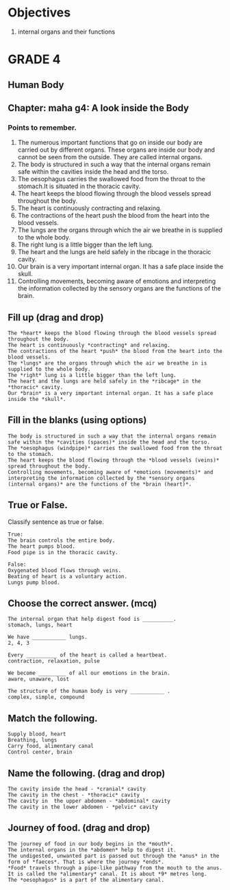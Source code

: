 # Objectives

1. internal organs and their functions

# GRADE 4

## Human Body

## Chapter: maha g4: A look inside the Body

### Points to remember.

1. The numerous important functions that go on inside our body are carried out by different organs. These organs are inside our body and cannot be seen from the outside. They are called internal organs.
2. The body is structured in such a way that the internal organs remain safe within the cavities inside the head and the torso.
3. The oesophagus carries the swallowed food from the throat to the stomach.It is situated in the thoracic cavity.
4. The heart keeps the blood flowing through the blood vessels spread
throughout the body.
5. The heart is continuously contracting and relaxing.
6. The contractions of the heart push the blood from the heart into the blood vessels.
7. The lungs are the organs through which the air we breathe in is supplied to the whole body. 
8. The right lung is a little bigger than the left lung.
9. The heart and the lungs are held safely in the ribcage in the thoracic cavity.
10. Our brain is a very important internal organ. It has a safe place inside the skull. 
11. Controlling movements, becoming aware of emotions and interpreting the information collected by the sensory organs are the
functions of the brain.

## Fill up (drag and drop)
```
The *heart* keeps the blood flowing through the blood vessels spread
throughout the body.
The heart is continuously *contracting* and relaxing.
The contractions of the heart *push* the blood from the heart into the blood vessels.
The *lungs* are the organs through which the air we breathe in is supplied to the whole body. 
The *right* lung is a little bigger than the left lung.
The heart and the lungs are held safely in the *ribcage* in the *thoracic* cavity.
Our *brain* is a very important internal organ. It has a safe place inside the *skull*. 
```
## Fill in the blanks (using options)
```
The body is structured in such a way that the internal organs remain safe within the *cavities (spaces)* inside the head and the torso.
The *oesophagus (windpipe)* carries the swallowed food from the throat to the stomach.
The heart keeps the blood flowing through the *blood vessels (veins)* spread throughout the body.
Controlling movements, becoming aware of *emotions (movements)* and interpreting the information collected by the *sensory organs (internal organs)* are the functions of the *brain (heart)*.
```
## True or False.

Classify sentence as true or false.
```
True:
The brain controls the entire body.
The heart pumps blood.
Food pipe is in the thoracic cavity.

False:
Oxygenated blood flows through veins.
Beating of heart is a voluntary action.
Lungs pump blood.
```
## Choose the correct answer. (mcq)
```
The internal organ that help digest food is __________.
stomach, lungs, heart

We have ___________ lungs.
2, 4, 3

Every __________ of the heart is called a heartbeat.
contraction, relaxation, pulse

We become _________ of all our emotions in the brain.
aware, unaware, lost

The structure of the human body is very ___________ .
complex, simple, compound

```
## Match the following.
```
Supply blood, heart
Breathing, lungs
Carry food, alimentary canal
Control center, brain

```
## Name the following. (drag and drop)
```
The cavity inside the head - *cranial* cavity
The cavity in the chest - *thoracic* cavity
The cavity in  the upper abdomen - *abdominal* cavity
The cavity in the lower abdomen - *pelvic* cavity
```
## Journey of food. (drag and drop)
```
The journey of food in our body begins in the *mouth*. 
The internal organs in the *abdomen* help to digest it. 
The undigested, unwanted part is passed out through the *anus* in the form of *faeces*. That is where the journey *ends*.
*Food* travels through a pipe-like pathway from the mouth to the anus. It is called the *alimentary* canal. It is about *9* metres long. 
The *oesophagus* is a part of the alimentary canal.
```

